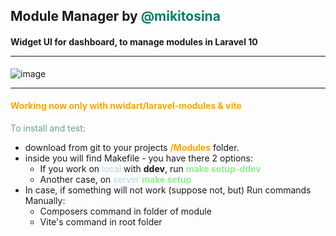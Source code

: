 ## Module Manager by <span style="color:#008066;">@mikitosina</span>
#### Widget UI for dashboard, to manage modules in Laravel 10<br><hr>

![image](https://github.com/user-attachments/assets/f640f944-bc35-4fe9-acc3-13a931be421e)

<hr>

#### <div style="color:#FFA500FF;"> Working now only with nwidart/laravel-modules & vite</div>

<div style="color: cadetblue"> To install and test:</div>
<ul>
	<li> download from git to your projects <b style="color: #FFA500FF">/Modules</b> folder. </li>
	<li> inside you will find Makefile - you have there 2 options:
		<ul>
			<li> If you work on <span style="color:#ADD8E6FF">local</span> with <b>ddev</b>, run <b style="color:#90EE90FF">make setup-ddev</b>  </li>
			<li> Another case, on <span style="color:#ADD8E6FF">server</span> <b style="color:#90EE90FF">make setup</b> </li>
		</ul>
	</li>
	<li>In case, if something will not work (suppose not, but) Run commands Manually:
		<ul>
			<li>Composers command in folder of module </li>
			<li>Vite's command in root folder </li>
		</ul>
	</li>
</ul>
